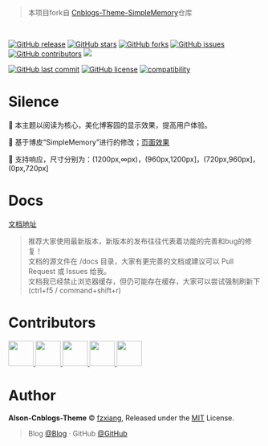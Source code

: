 
> 本项目fork自 [Cnblogs-Theme-SimpleMemory](https://github.com/BNDong/Cnblogs-Theme-SimpleMemory)仓库

<div align="center">

<!-- <img src="./src/images/simple1.png" /> -->
<br>

</div>

[![GitHub release](https://img.shields.io/github/release/fzxiang/Alson-Cnblogs-Theme.svg)](https://github.com/fzxiang/Alson-Cnblogs-Theme/releases)
[![GitHub stars](https://img.shields.io/github/stars/fzxiang/Alson-Cnblogs-Theme.svg)](https://github.com/fzxiang/Alson-Cnblogs-Theme/stargazers)
[![GitHub forks](https://img.shields.io/github/forks/fzxiang/Alson-Cnblogs-Theme.svg)](https://github.com/fzxiang/Alson-Cnblogs-Theme/network)
[![GitHub issues](https://img.shields.io/github/issues/fzxiang/Alson-Cnblogs-Theme.svg)](https://github.com/fzxiang/Alson-Cnblogs-Theme/issues)
[![GitHub contributors](https://img.shields.io/github/contributors/fzxiang/Alson-Cnblogs-Theme.svg)](https://github.com/fzxiang/Alson-Cnblogs-Theme/graphs/contributors)
[![](https://data.jsdelivr.com/v1/package/gh/fzxiang/Alson-Cnblogs-Theme/badge?style=rounded)](https://www.jsdelivr.com/package/gh/fzxiang/Alson-Cnblogs-Theme)

[![GitHub last commit](https://img.shields.io/github/last-commit/fzxiang/Alson-Cnblogs-Theme.svg)](https://github.com/fzxiang/Alson-Cnblogs-Theme/commits/master)
[![GitHub license](https://img.shields.io/github/license/esofar/cnblogs-theme-silence.svg)](https://github.com/fzxiang/Alson-Cnblogs-Theme/blob/master/LICENSE)
[![compatibility](https://camo.githubusercontent.com/31ac3f0ce805dc34a29b615131caa26cbf4dc127/68747470733a2f2f696d672e736869656c64732e696f2f62616467652f62726f777365722d2532306368726f6d6525323025374325323066697265666f782532302537432532306f706572612532302537432532307361666172692532302537432532306965253230253345253344253230392d6c69676874677265792e737667)](https://github.com/fzxiang/Alson-Cnblogs-Theme)

# Silence

📖 本主题以阅读为核心，美化博客园的显示效果，提高用户体验。 

🍰 基于博皮“SimpleMemory”进行的修改；[页面效果](https://www.cnblogs.com/alson/)

🧀 支持响应，尺寸分别为：(1200px,∞px)，(960px,1200px]，(720px,960px]，(0px,720px]

# Docs

[文档地址](https://bndong.github.io/Alson-Cnblogs-Theme/v2)

> 推荐大家使用最新版本，新版本的发布往往代表着功能的完善和bug的修复！
> <br>文档的源文件在 /docs 目录，大家有更完善的文档或建议可以 Pull Request 或 Issues 给我。
> <br>文档我已经禁止浏览器缓存，但仍可能存在缓存，大家可以尝试强制刷新下(ctrl+f5 / command+shift+r)

# Contributors

<a href="https://github.com/QQ2017" target="_blank">
    <img width=50 src="https://avatars0.githubusercontent.com/u/23667705?s=50&v=4"/>
</a>

<a href="https://github.com/alessandrocyc" target="_blank">
    <img width=50 src="https://avatars1.githubusercontent.com/u/43987494?s=50&v=4"/>
</a>

<a href="https://github.com/ElderJames" target="_blank">
    <img width=50 src="https://avatars3.githubusercontent.com/u/7550366?s=50&v=4"/>
</a>

<a href="https://github.com/sky5454" target="_blank">
    <img width=50 src="https://avatars2.githubusercontent.com/u/12370628?s=460&v=4"/>
</a>

<a href="https://github.com/fzxiang" target="_blank">
    <img width=50 src="https://avatars.githubusercontent.com/u/38209301?v=4"/>
</a>

# Author

**Alson-Cnblogs-Theme** © [fzxiang](https://github.com/fzxiang), Released under the [MIT](./LICENSE) License.<br>

> Blog [@Blog](https://www.cnblogs.com/alson/) · GitHub [@GitHub](https://github.com/fzxiang) 
